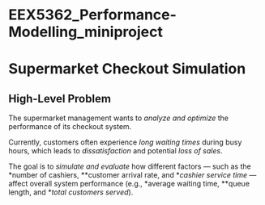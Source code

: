 # EEX5362_Performance-Modelling_miniproject

# Supermarket Checkout Simulation

##  High-Level Problem

The supermarket management wants to *analyze and optimize* the performance of its checkout system.  

Currently, customers often experience *long waiting times* during busy hours, which leads to *dissatisfaction* and potential *loss of sales*.  

The goal is to *simulate and evaluate* how different factors — such as the *number of cashiers, **customer arrival rate, and **cashier service time* — affect overall system performance (e.g., *average waiting time, **queue length, and **total customers served*).
